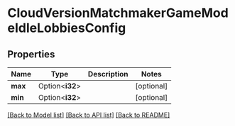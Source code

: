 # CloudVersionMatchmakerGameModeIdleLobbiesConfig

## Properties

Name | Type | Description | Notes
------------ | ------------- | ------------- | -------------
**max** | Option<**i32**> |  | [optional]
**min** | Option<**i32**> |  | [optional]

[[Back to Model list]](../README.md#documentation-for-models) [[Back to API list]](../README.md#documentation-for-api-endpoints) [[Back to README]](../README.md)


